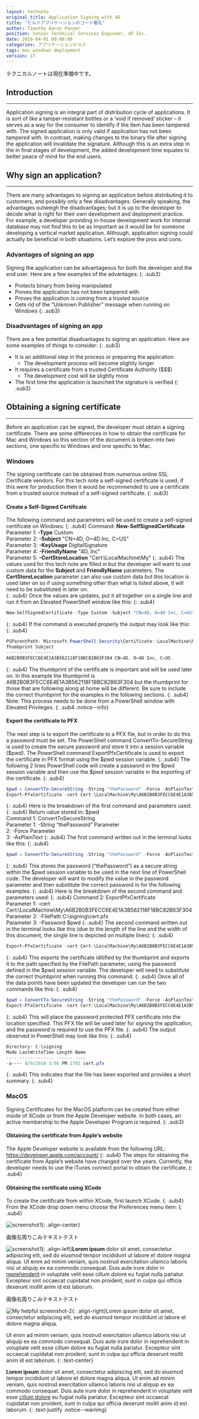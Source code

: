 ```yaml
---
layout: technote
original_title: Application Signing with 4D
title: "ビルドアプリケーションのコード署名"
author: Timothy Aaron Penner
position: Senior Technical Services Engineer, 4D Inc.
date: 2019-04-01 00:00:00
categories: アプリケーションビルド
tags: mac windows deployment
version: 17
---
```


テクニカルノートは現在準備中です。
<!--more-->

## Introduction
---
Application signing is an integral part of distribution cycle of applications. It is sort of like a tamper-resistant bottles or a ‘void if removed’ sticker – it serves as a way for the consumer to identify if the item has been tampered with. The signed application is only valid if application has not been tampered with. In contrast, making changes to the binary file after signing the application will invalidate the signature. Although this is an extra step in the in final stages of development, the added development time equates to better peace of mind for the end users.

## Why sign an application?
---
There are many advantages to signing an application before distributing it to customers, and possibly only a few disadvantages. Generally speaking, the advantages outweigh the disadvantages; but it is up to the developer to decide what is right for their own development and deployment practice. For example, a developer providing in-house development work for internal database may not find this to be as important as it would be for someone developing a vertical market application. Although, application signing could actually be beneficial in both situations. Let’s explore the pros and cons.

### Advantages of signing an app
Signing the application can be advantageous for both the developer and the end user. Here are a few examples of the advantages:
{: .sub3}
- Protects binary from being manipulated
- Proves the application has not been tampered with
- Proves the application is coming from a trusted source
- Gets rid of the “Unknown Publisher” message when running on Windows
{: .sub3}

### Disadvantages of signing an app
There are a few potential disadvantages to signing an application. Here are some examples of things to consider:
{: .sub3}
- It is an additional step in the process or preparing the application
  - The development process will become slightly longer
- It requires a certificate from a trusted Certificate Authority ($$$)
  - The development cost will be slightly more
- The first time the application is launched the signature is verified
{: .sub3}

## Obtaining a signing certificate
---
Before an application can be signed, the developer must obtain a signing certificate. There are some differences in how to obtain the certificate for Mac and Windows so this section of the document is broken into two sections, one specific to Windows and one specific to Mac.

### Windows
The signing certificate can be obtained from numerous online SSL Certificate vendors. For this tech note a self-signed certificate is used; if this were for production then it would be recommended to use a certificate from a trusted source instead of a self-signed certificate.
{: .sub3}
#### Create a Self-Signed Certificate
The following command and parameters will be used to create a self-signed certificate on Windows:
{: .sub4}
Command: **New-SelfSignedCertificate**  
Parameter 1: **-Type** Custom  
Parameter 2: **-Subject** "CN=4D, O=4D Inc, C=US"  
Parameter 3: **-KeyUsage** DigitalSignature  
Parameter 4: **-FriendlyName** "4D, Inc"  
Parameter 5: **-CertStoreLocation** "Cert:\LocalMachine\My"
{: .sub4}
The values used for this tech note are filled in but the developer will want to use custom data for the **Subject** and **FriendlyName** parameters. The **CertStoreLocation** parameter can also use custom data but this location is used later on so if using something other than what is listed above, it will need to be substituted in later on.  
{: .sub4}
Once the values are updates, put it all together on a single line and run it from an Elevated PowerShell window like this:
{: .sub4}
```powershell
New-SelfSignedCertificate -Type Custom -Subject "CN=4D, O=4D Inc, C=US" -KeyUsage DigitalSignature -FriendlyName "4D, Inc" -CertStoreLocation "Cert:\LocalMachine\My"
```
{: .sub4}
If the command is executed properly the output may look like this:
{: .sub4}
```powershell
PSParentPath: Microsoft.PowerShell.Security\Certificate::LocalMachine\My
Thumbprint Subject
---------- -------
A6B2B0B3FECC6E4E1A3B562118F18BC82B63F304 CN=4D, O=4D Inc, C=US
```
{: .sub4}
The thumbprint of the certificate is important and will be used later on. In this example the thumbprint is A6B2B0B3FECC6E4E1A3B562118F18BC82B63F304 but the thumbprint for those that are following along at home will be different. Be sure to include the correct thumbprint for the examples in the following sections.
{: .sub4}
Note: This process needs to be done from a PowerShell window with Elevated Privileges.
{: .sub4 .notice--info}
#### Export the certificate to PFX
The next step is to export the certificate to a PFX file, but in order to do this a password must be set. The PowerShell command ConvertTo-SecureString is used to create the secure password and store it into a session variable ($pwd). The PowerShell command ExportPfxCertificate is used to export the certificate in PFX format using the $pwd session variable.
{: .sub4}
The following 2 lines PowerShell code will create a password in the $pwd session variable and then use the $pwd session variable in the exporting of the certificate.
{: .sub4}
```powershell
$pwd = ConvertTo-SecureString -String "thePassword" -Force -AsPlainText
Export-PfxCertificate -cert Cert:\LocalMachine\My\A6B2B0B3FECC6E4E1A3B562118F18BC82B63F304 -FilePath C:\signing\cert.pfx -Password $pwd
```
{: .sub4}
Here is the breakdown of the first command and parameters used:
{: .sub4}
Return value stored in: $pwd  
Command 1: ConvertToSecureString  
Parameter 1: -String “thePassword” Parameter  
2: -Force Parameter  
3: -AsPlainText
{: .sub4}
The first command written out in the terminal looks like this:
{: .sub4}
```powershell
$pwd = ConvertTo-SecureString -String "thePassword" -Force -AsPlainText
```
{: .sub4}
This stores the password (“thePassword”) as a secure string within the $pwd session variable to be used in the next line of PowerShell code. The developer will want to modify the value in the password parameter and then substitute the correct password in for the following examples.
{: .sub4}
Here is the breakdown of the second command and parameters used:
{: .sub4}
Command 2: ExportPfxCertificate  
Parameter 1: -cert Cert:\LocalMachine\My\A6B2B0B3FECC6E4E1A3B562118F18BC82B63F304  
Parameter 2: -FilePath C:\signing\cert.pfx  
Parameter 3: -Password $pwd
{: .sub4}
The second command written out in the terminal looks like this (due to the length of the line and the width of this document, the single line is depicted on multiple lines):
{: .sub4}
```powershell
Export-PfxCertificate -cert Cert:\LocalMachine\My\A6B2B0B3FECC6E4E1A3B562118F18BC82B63F304 -FilePath C:\signing\cert.pfx -Password $pwd
```
{: .sub4}
This exports the certificate iditified by the thumbprint and exports it to the path specified by the FilePath parameter, using the password defined in the $pwd session variable. The developer will need to substitute the correct thumbprint when running this command.
{: .sub4}
Once all of the data points have been updated the developer can run the two commands like this:
{: .sub4}
```powershell
$pwd = ConvertTo-SecureString -String "thePassword" -Force -AsPlainText
Export-PfxCertificate -cert Cert:\LocalMachine\My\A6B2B0B3FECC6E4E1A3B562118F18BC82B63F304 -FilePath C:\signing\cert.pfx -Password $pwd
```
{: .sub4}
This will place the password protected PFX certificate into the location specified. This PFX file will be used later for signing the 
application, and the password is required to use the PFX file.
{: .sub4}
The output observed in PowerShell may look like this:
{: .sub4}
```powershell
Directory: C:\signing
Mode LastWriteTime Length Name
---- ------------- ------ ----
-a---- 8/9/2018 3:06 PM 2701 cert.pfx
```
{: .sub4}
This indicates that the file has been exported and provides a short summary.
{: .sub4}
### MacOS
Signing Certificates for the MacOS platform can be created from either inside of XCode or from the Apple Developer website. In both cases, an active membership to the Apple Developer Program is required.
{: .sub3}
#### Obtaining the certificate from Apple’s website
The Apple Developer website is available from the following URL: https://developer.apple.com/account/
{: .sub4}
The steps for obtaining the certificate from Apple’s website have changed over the years. Currently, the developer needs to use the iTunes connect portal to obtain the certificate.
{: .sub4}
#### Obtaining the certificate using XCode
To create the certificate from within XCode, first launch XCode.
{: .sub4}
From the XCode drop down menu choose the Preferences menu item:
{: .sub4}






![screenshot1](/images/AppSign-1.png){: .align-center}

画像左周りこみテキストテスト

![screenshot1](/images/AppSign-1.png){: .align-left}**Lorem ipsum** dolor sit amet, consectetur adipiscing elit, sed do eiusmod tempor incididunt ut labore et dolore magna aliqua. Ut enim ad minim veniam, quis nostrud exercitation ullamco laboris nisi ut aliquip ex ea commodo consequat. Duis aute irure dolor in [reprehenderit](#) in voluptate velit esse cillum dolore eu fugiat nulla pariatur. Excepteur sint occaecat cupidatat non proident, sunt in culpa qui officia deserunt mollit anim id est laborum.

画像右周りこみテキストテスト

![My helpful screenshot-2](/images/AppSign-2.png){: .align-right}Lorem ipsum dolor sit amet, consectetur adipiscing elit, sed do eiusmod tempor incididunt ut labore et dolore magna aliqua. 

Ut enim ad minim veniam, quis nostrud exercitation ullamco laboris nisi ut aliquip ex ea commodo consequat. Duis aute irure dolor in reprehenderit in voluptate velit esse cillum dolore eu fugiat nulla pariatur. Excepteur sint occaecat cupidatat non proident, sunt in culpa qui officia deserunt mollit anim id est laborum.
{: .text-center}

**Lorem ipsum** dolor sit amet, consectetur adipiscing elit, sed do eiusmod tempor incididunt ut labore et dolore magna aliqua. Ut enim ad minim veniam, quis nostrud exercitation ullamco laboris nisi ut aliquip ex ea commodo consequat. Duis aute irure dolor in reprehenderit in voluptate velit esse [cillum dolore](#) eu fugiat nulla pariatur. Excepteur sint occaecat cupidatat non proident, sunt in culpa qui officia deserunt mollit anim id est laborum.
{: .text-justify .notice--warning}

